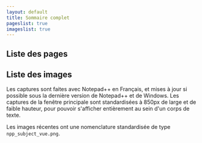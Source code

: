 ```yaml
---
layout: default
title: Sommaire complet
pageslist: true
imageslist: true
---
```


## Liste des pages

<!-- pageslist -->

## Liste des images

Les captures sont faites avec Notepad++ en Français, et mises à jour si possible sous la dernière version de Notepad++ et de Windows. Les captures de la fenêtre principale sont standardisées à 850px de large et de faible hauteur, pour pouvoir s'afficher entièrement au sein d'un corps de texte.

Les images récentes ont une nomenclature standardisée de type `npp_subject_vue.png`.

<!-- imageslist -->
